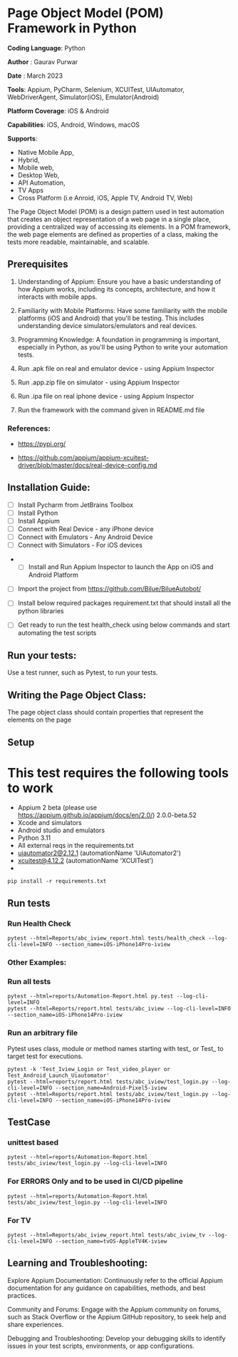 # Page Object Model (POM) Framework in Python

**Coding Language**: Python

**Author** : Gaurav Purwar

**Date** : March 2023

**Tools**: Appium, PyCharm, Selenium, XCUITest, UIAutomator, WebDriverAgent, Simulator(iOS), Emulator(Android)

**Platform Coverage**: iOS & Android

**Capabilities**: iOS, Android, Windows, macOS

**Supports**: 
* Native Mobile App,
* Hybrid,
* Mobile web,
* Desktop Web,
* API Automation, 
* TV Apps 
* Cross Platform (i.e Anroid, iOS, Apple TV, Android TV, Web)


The Page Object Model (POM) is a design pattern used in test automation that creates an object representation of a web page in a single place, providing a centralized way of accessing its elements. In a POM framework, the web page elements are defined as properties of a class, making the tests more readable, maintainable, and scalable.

## Prerequisites
1. Understanding of Appium:
Ensure you have a basic understanding of how Appium works, including its concepts, architecture, and how it interacts with mobile apps.

2. Familiarity with Mobile Platforms:
Have some familiarity with the mobile platforms (iOS and Android) that you'll be testing. This includes understanding device simulators/emulators and real devices.

3. Programming Knowledge:
A foundation in programming is important, especially in Python, as you'll be using Python to write your automation tests.

4. Run .apk file on real and emulator device - using Appium Inspector
5. Run .app.zip file on simulator - using Appium Inspector
6. Run .ipa file on real iphone device - using Appium Inspector 
7. Run the framework with the command given in README.md file


### References: 

- https://pypi.org/


- https://github.com/appium/appium-xcuitest-driver/blob/master/docs/real-device-config.md

##  **Installation Guide:** 
- [ ] Install Pycharm from JetBrains Toolbox
- [ ] Install Python
- [ ] Install Appium 
- [ ] Connect with Real Device - any iPhone device
- [ ] Connect with Emulators - Any Android Device
- [ ] Connect with Simulators - For iOS devices
- - [ ] Install and Run Appium Inspector to launch the App on iOS and Android Platform
- [ ] Import the project from https://github.com/Bilue/BilueAutobot/
- [ ] Install below required packages requirement.txt that should install all the python libraries
- [ ] Get ready to run the test health_check using below commands and start automating the test scripts


## Run your tests: 
Use a test runner, such as Pytest, to run your tests.

## Writing the Page Object Class:
The page object class should contain properties that represent the elements on the page
## Setup

# This test requires the following tools to work
- Appium 2 beta (please use https://appium.github.io/appium/docs/en/2.0/) 2.0.0-beta.52
- Xcode and simulators 
- Android studio and emulators
- Python 3.11 
- All external reqs in the requirements.txt
-  uiautomator2@2.12.1 (automationName 'UiAutomator2')
-  xcuitest@4.12.2 (automationName 'XCUITest')
- 
```
pip install -r requirements.txt
```

## Run tests
### Run Health Check

```
pytest --html=Reports/abc_iview_report.html tests/health_check --log-cli-level=INFO --section_name=iOS-iPhone14Pro-iview
```

### Other Examples:
### Run all tests
```
pytest --html=reports/Automation-Report.html py.test --log-cli-level=INFO
pytest --html=Reports/report.html tests/abc_iview --log-cli-level=INFO --section_name=iOS-iPhone14Pro-iview
```

### Run an arbitrary file
Pytest uses class, module or method names starting with test_ or Test_ to target test for executions.

```
pytest -k 'Test_Iview_Login or Test_video_player or Test_Android_Launch_Uiautomator'
pytest --html=reports/report.html tests/abc_iview/test_login.py --log-cli-level=INFO --section_name=Android-Pixel5-iview
pytest --html=Reports/report.html tests/abc_iview/test_login.py --log-cli-level=INFO --section_name=iOS-iPhone14Pro-iview
```

## TestCase
### unittest based
```
pytest --html=reports/Automation-Report.html tests/abc_iview/test_login.py --log-cli-level=INFO
```
### For ERRORS Only and to be used in CI/CD pipeline
```
pytest --html=reports/Automation-Report.html tests/abc_iview/test_login.py --log-cli-level=INFO
```

### For TV
```
pytest --html=Reports/abc_iview_report.html tests/abc_iview_tv --log-cli-level=INFO --section_name=tvOS-AppleTV4K-iview
```

## Learning and Troubleshooting:

Explore Appium Documentation:
Continuously refer to the official Appium documentation for any guidance on capabilities, methods, and best practices.

Community and Forums:
Engage with the Appium community on forums, such as Stack Overflow or the Appium GitHub repository, to seek help and share experiences.

Debugging and Troubleshooting:
Develop your debugging skills to identify issues in your test scripts, environments, or app configurations.
